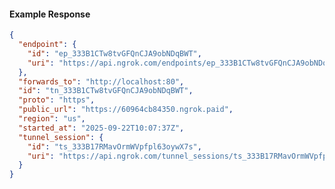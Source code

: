 <!-- Code generated for API Clients. DO NOT EDIT. -->

#### Example Response

```json
{
  "endpoint": {
    "id": "ep_333B1CTw8tvGFQnCJA9obNDqBWT",
    "uri": "https://api.ngrok.com/endpoints/ep_333B1CTw8tvGFQnCJA9obNDqBWT"
  },
  "forwards_to": "http://localhost:80",
  "id": "tn_333B1CTw8tvGFQnCJA9obNDqBWT",
  "proto": "https",
  "public_url": "https://60964cb84350.ngrok.paid",
  "region": "us",
  "started_at": "2025-09-22T10:07:37Z",
  "tunnel_session": {
    "id": "ts_333B17RMavOrmWVpfpl63oywX7s",
    "uri": "https://api.ngrok.com/tunnel_sessions/ts_333B17RMavOrmWVpfpl63oywX7s"
  }
}
```
